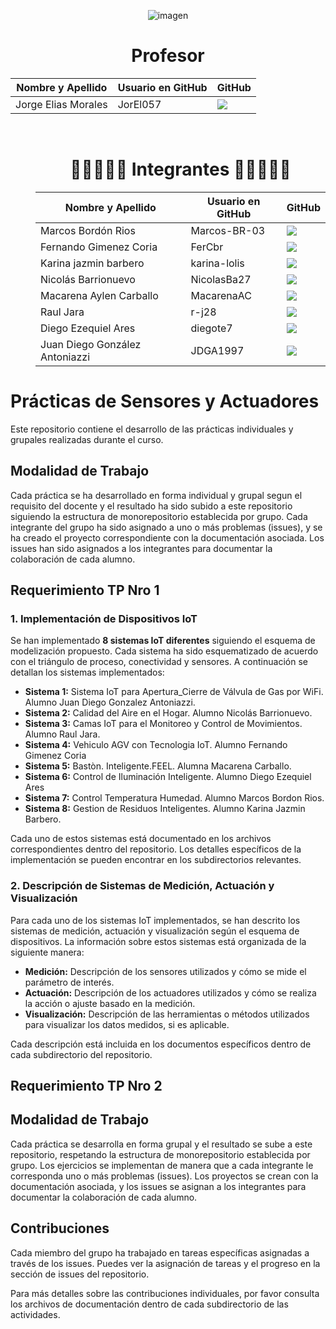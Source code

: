 <div align="center">

![imagen](https://github.com/user-attachments/assets/feb04bd8-f2d4-4896-a127-ad4c26d2e1c1)


<h1> Profesor </h1>
        <table align="center">
          <thead>
            <tr>
              <th>Nombre y Apellido</th>
              <th>Usuario en GitHub</th>
              <th>GitHub</th>
            </tr>
          </thead>
          <tbody>
           <tr>
              <td> Jorge Elias Morales </td>
              <td> JorEl057 </td>
              <td>
                <a href="https://github.com/JorEl057">
                  <img src="https://img.shields.io/badge/github-%23121011.svg?&style=for-the-badge&logo=github&logoColor=white"/>
                </a>
              </td>
            </tr>
        </table>
  </dd>
  <dd>
<dl>

<br>

<h1> 👩‍💻👨🏼‍💻 Integrantes 👩‍💻👨🏼‍💻 </h1>
        <table align="center">
          <thead>
            <tr>
              <th>Nombre y Apellido</th>
              <th>Usuario en GitHub</th>
              <th>GitHub</th>
            </tr>
          </thead>
          <tbody>
            <tr>
              <td> Marcos Bordón Rios </td>
              <td> Marcos-BR-03 </td>
              <td>
                <a href="https://github.com/Marcos-BR-03">
                  <img src="https://img.shields.io/badge/github-%23121011.svg?&style=for-the-badge&logo=github&logoColor=white"/>
                </a>
              </td>
            </tr>
            <tr>
              <td> Fernando Gimenez Coria </td>
              <td> FerCbr </td>
              <td>
                <a href="https://github.com/FerCbr">
                  <img src="https://img.shields.io/badge/github-%23121011.svg?&style=for-the-badge&logo=github&logoColor=white"/>
                </a>
              </td>
            </tr>
            <tr>
              <td> Karina jazmin barbero </td>
              <td> karina-lolis </td>
              <td>
                <a href="https://github.com/karina-lolis">
                  <img src="https://img.shields.io/badge/github-%23121011.svg?&style=for-the-badge&logo=github&logoColor=white"/>
                </a>
              </td>
            </tr>
            <tr>
              <td> Nicolás Barrionuevo </td>
              <td> NicolasBa27 </td>
              <td>
                <a href="https://github.com/NicolasBa27">
                  <img src="https://img.shields.io/badge/github-%23121011.svg?&style=for-the-badge&logo=github&logoColor=white"/>
                </a>
              </td>
            </tr>
            <tr>
              <td> Macarena Aylen Carballo </td>
              <td> MacarenaAC </td>
              <td>
                <a href="https://github.com/MacarenaAC">
                  <img src="https://img.shields.io/badge/github-%23121011.svg?&style=for-the-badge&logo=github&logoColor=white"/>
                </a>
              </td>
            </tr>
           <tr>
              <td> Raul Jara </td>
              <td> r-j28 </td>
              <td>
                <a href="https://github.com/r-j28">
                  <img src="https://img.shields.io/badge/github-%23121011.svg?&style=for-the-badge&logo=github&logoColor=white"/>
                </a>
              </td>
            </tr>
           <tr>
              <td> Diego Ezequiel Ares </td>
              <td>  diegote7 </td>
              <td>
                <a href="https://github.com/diegote7">
                  <img src="https://img.shields.io/badge/github-%23121011.svg?&style=for-the-badge&logo=github&logoColor=white"/>
                </a>
              </td>
            </tr>
           <tr>
              <td> Juan Diego González Antoniazzi </td>
              <td> JDGA1997 </td>
              <td>
                <a href="https://github.com/JDGA1997">
                  <img src="https://img.shields.io/badge/github-%23121011.svg?&style=for-the-badge&logo=github&logoColor=white"/>
                </a>
              </td>
            </tr>
        </table>
  </dd>
  <dd>
<dl>
</div>


# Prácticas de Sensores y Actuadores

Este repositorio contiene el desarrollo de las prácticas individuales y grupales realizadas durante el curso.

## Modalidad de Trabajo

Cada práctica se ha desarrollado en forma individual y grupal segun el requisito del docente y el resultado ha sido subido a este repositorio siguiendo la estructura de monorepositorio establecida por grupo. Cada integrante del grupo ha sido asignado a uno o más problemas (issues), y se ha creado el proyecto correspondiente con la documentación asociada. Los issues han sido asignados a los integrantes para documentar la colaboración de cada alumno.

## Requerimiento TP Nro 1

### 1. Implementación de Dispositivos IoT

Se han implementado **8 sistemas IoT diferentes** siguiendo el esquema de modelización propuesto. Cada sistema ha sido esquematizado de acuerdo con el triángulo de proceso, conectividad y sensores. A continuación se detallan los sistemas implementados:

- **Sistema 1:** Sistema IoT para Apertura_Cierre de Válvula de Gas por WiFi.  Alumno Juan Diego Gonzalez Antoniazzi.
- **Sistema 2:** Calidad del Aire en el Hogar.  Alumno Nicolás Barrionuevo.
- **Sistema 3:** Camas IoT para el Monitoreo y Control de Movimientos.  Alumno Raul Jara.
- **Sistema 4:** Vehiculo AGV con Tecnologia IoT.  Alumno Fernando Gimenez Coria
- **Sistema 5:** Bastòn. Inteligente.FEEL.  Alumna Macarena Carballo.
- **Sistema 6:** Control de Iluminación Inteligente.  Alumno Diego Ezequiel Ares
- **Sistema 7:** Control Temperatura Humedad. Alumno Marcos Bordon Rios.
- **Sistema 8:** Gestion de Residuos Inteligentes. Alumno Karina Jazmin Barbero.

Cada uno de estos sistemas está documentado en los archivos correspondientes dentro del repositorio. Los detalles específicos de la implementación se pueden encontrar en los subdirectorios relevantes.

### 2. Descripción de Sistemas de Medición, Actuación y Visualización

Para cada uno de los sistemas IoT implementados, se han descrito los sistemas de medición, actuación y visualización según el esquema de dispositivos. La información sobre estos sistemas está organizada de la siguiente manera:

- **Medición:** Descripción de los sensores utilizados y cómo se mide el parámetro de interés.
- **Actuación:** Descripción de los actuadores utilizados y cómo se realiza la acción o ajuste basado en la medición.
- **Visualización:** Descripción de las herramientas o métodos utilizados para visualizar los datos medidos, si es aplicable.

Cada descripción está incluida en los documentos específicos dentro de cada subdirectorio del repositorio.



## Requerimiento TP Nro 2

## Modalidad de Trabajo

Cada práctica se desarrolla en forma grupal y el resultado se sube a este repositorio, respetando la estructura de monorepositorio establecida por grupo. Los ejercicios se implementan de manera que a cada integrante le corresponda uno o más problemas (issues). Los proyectos se crean con la documentación asociada, y los issues se asignan a los integrantes para documentar la colaboración de cada alumno.


## Contribuciones

Cada miembro del grupo ha trabajado en tareas específicas asignadas a través de los issues. Puedes ver la asignación de tareas y el progreso en la sección de issues del repositorio.

Para más detalles sobre las contribuciones individuales, por favor consulta los archivos de documentación dentro de cada subdirectorio de las actividades.








